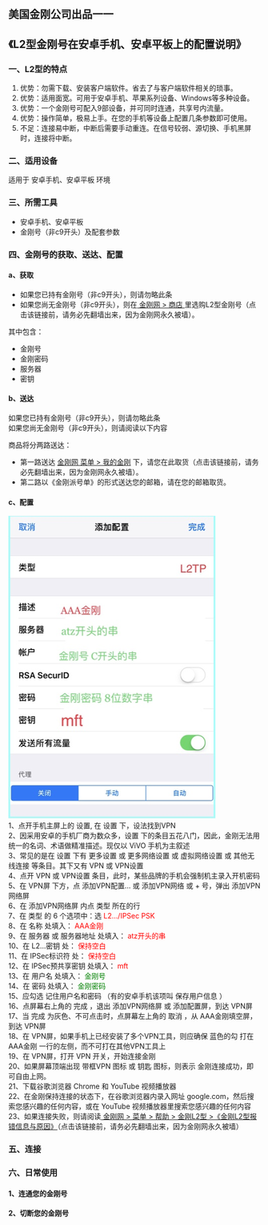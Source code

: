 ## 美国金刚公司出品一一

## 《L2型金刚号在安卓手机、安卓平板上的配置说明》
### 一、L2型的特点

1. 优势：勿需下载、安装客户端软件。省去了与客户端软件相关的琐事。
2. 优势：适用面宽。可用于安卓手机、苹果系列设备、Windows等多种设备。
3. 优势：一个金刚号可配入9部设备，并可同时连通，共享号内流量。
4. 优势：操作简单，极易上手。在您的手机等设备上配置几条参数即可使用。
4. 不足：连接易中断，中断后需要手动重连。在信号较弱、源切换、手机黑屏时，连接将中断。


### 二、适用设备
适用于 安卓手机、安卓平板 环境

### 三、所需工具
- 安卓手机、安卓平板
- 金刚号（非c9开头）及配套参数



### 四、金刚号的获取、送达、配置
#### a、获取

- 如果您已持有金刚号（非c9开头），则请勿略此条<br>
- 如果您尚无金刚号（非c9开头），则在[ 金刚网 > 商店 ](https://www.atozitpro.net/zh/shop/) 里选购L2型金刚号（点击该链接前，请务必先翻墙出来，因为金刚网永久被墙）。 

其中包含：<br>
- 金刚号<br>
- 金刚密码<br>
- 服务器<br>
- 密钥<br>



#### b、送达

如果您已持有金刚号（非c9开头），则请勿略此条<br>
如果您尚无金刚号（非c9开头），则请阅读以下内容<br>

商品将分两路送达：
- 第一路送达 [金刚网 菜单 > 我的金刚](https://www.atozitpro.net/zh/my-account/) 下，请您在此取货（点击该链接前，请务必先翻墙出来，因为金刚网永久被墙）。
- 第二路以《金刚派号单》的形式送达您的邮箱，请在您的邮箱取货。

#### c、配置
![image](A879369D-2981-462D-B869-E167B379C7F3.jpeg)<br>
1、点开手机主屏上的 设置, 在 设置 下，设法找到VPN<br>
2、因采用安卓的手机厂商为数众多，设置 下的条目五花八门，因此，金刚无法用统一的名词、术语做精准描述。现仅以 ViVO 手机为主叙述<br>
3、常见的是在 设置 下有 更多设置 或 更多网络设置 或 虚拟网络设置 或 其他无线连接 等条目。其下又有 VPN 或 VPN设置<br>
4、点开 VPN 或 VPN设置 条目，此时，某些品牌的手机会强制机主录入开机密码<br>
5、在 VPN屏 下方，点 添加VPN配置… 或 添加VPN网络 或 + 号，弹出 添加VPN网络屏<br>
6、在 添加VPN网络屏 内点 类型 所在的行<br>
7、在 类型 的 6 个选项中：选<font color="Red"> L2…/IPSec PSK </font><br>
8、在 名称 处填入：<font color="Red"> AAA金刚 </font><br>
9、在 服务器 或 服务器地址  处填入：<font color="Red"> atz开头的串 </font><br>
10、在 L2…密钥 处：<font color="Red"> 保持空白 </font><br>
11、在 IPSec标识符 处：<font color="Red"> 保持空白 </font><br>
12、在 IPSec预共享密钥 处填入：<font color="Red"> mft </font><br>
13、在 用户名 处填入：<font color="Green"> 金刚号 </font><br>
14、在 密码 处填入：<font color="Green"> 金刚密码 </font><br>
15、应勾选 记住用户名和密码 （有的安卓手机该项叫 保存用户信息 ）<br>
16、点屏幕右上角的 完成 ，退出 添加VPN网络屏 或 添加配置屏，到达 VPN屏<br>
17、当 完成 为灰色、不可点击时，点屏幕左上角的 取消 ，从 AAA金刚填空屏，到达 VPN屏<br>
18、在 VPN屏，如果手机上已经安装了多个VPN工具，则应确保 蓝色的勾 打在AAA金刚 一行的左侧，而不可打在其他VPN工具上<br>
19、在 VPN屏，打开 VPN 开关，开始连接金刚<br>
20、如果屏幕顶端出现  带框VPN 图标 或 钥匙 图标，则表示 金刚连接成功，即可自由上网。<br>
21、下载谷歌浏览器 Chrome 和 YouTube 视频播放器<br>
22、在金刚保持连接的状态下，在谷歌浏览器内录入网址 google.com，然后搜索您感兴趣的任何内容，或在 YouTube 视频播放器里搜索您感兴趣的任何内容<br>
23、如果连接失败，则请阅读[ 金刚网 > 菜单 > 帮助 > 金刚L2型 >《金刚L2型报错信息与原因》](https://www.atozitpro.net/zh/%e9%87%91%e5%88%9al2%e5%9e%8b%e6%8a%a5%e9%94%99%e4%bf%a1%e6%81%af%e4%b8%8e%e5%8e%9f%e5%9b%a0/)（点击该链接前，请务必先翻墙出来，因为金刚网永久被墙）<br>


### 五、连接



### 六、日常使用

#### 1、连通您的金刚号



#### 2、切断您的金刚号
